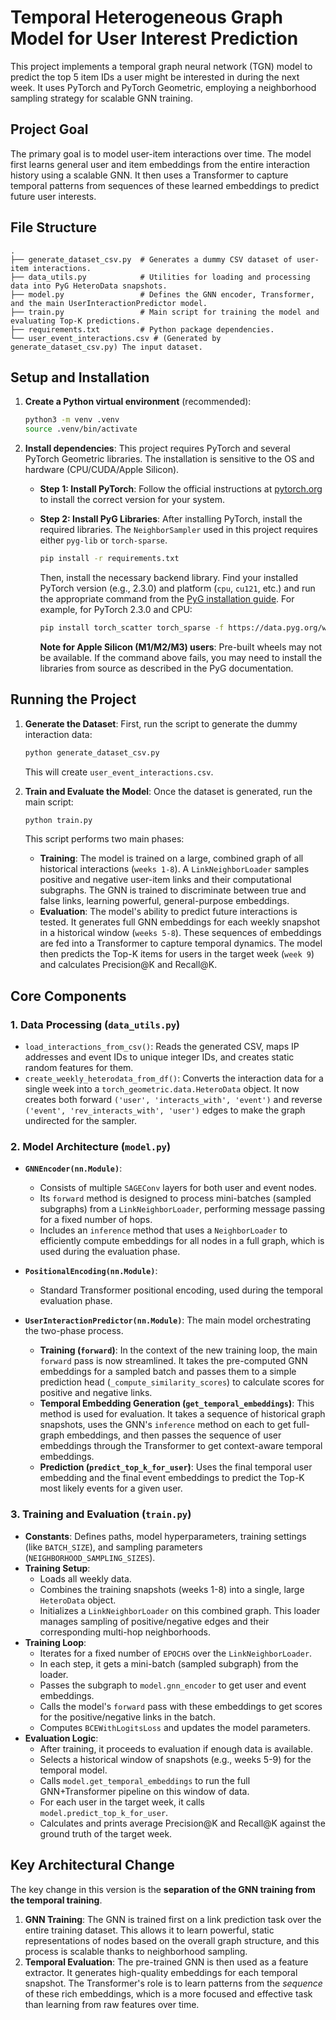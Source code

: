 # Temporal Heterogeneous Graph Model for User Interest Prediction

This project implements a temporal graph neural network (TGN) model to predict the top 5 item IDs a user might be interested in during the next week. It uses PyTorch and PyTorch Geometric, employing a neighborhood sampling strategy for scalable GNN training.

## Project Goal

The primary goal is to model user-item interactions over time. The model first learns general user and item embeddings from the entire interaction history using a scalable GNN. It then uses a Transformer to capture temporal patterns from sequences of these learned embeddings to predict future user interests.

## File Structure

```
.
├── generate_dataset_csv.py  # Generates a dummy CSV dataset of user-item interactions.
├── data_utils.py            # Utilities for loading and processing data into PyG HeteroData snapshots.
├── model.py                 # Defines the GNN encoder, Transformer, and the main UserInteractionPredictor model.
├── train.py                 # Main script for training the model and evaluating Top-K predictions.
├── requirements.txt         # Python package dependencies.
└── user_event_interactions.csv # (Generated by generate_dataset_csv.py) The input dataset.
```

## Setup and Installation

1.  **Create a Python virtual environment** (recommended):
    ```bash
    python3 -m venv .venv
    source .venv/bin/activate
    ```

2.  **Install dependencies**:
    This project requires PyTorch and several PyTorch Geometric libraries. The installation is sensitive to the OS and hardware (CPU/CUDA/Apple Silicon).

    *   **Step 1: Install PyTorch**: Follow the official instructions at [pytorch.org](https://pytorch.org/get-started/locally/) to install the correct version for your system.

    *   **Step 2: Install PyG Libraries**: After installing PyTorch, install the required libraries. The `NeighborSampler` used in this project requires either `pyg-lib` or `torch-sparse`.
        ```bash
        pip install -r requirements.txt
        ```
        Then, install the necessary backend library. Find your installed PyTorch version (e.g., 2.3.0) and platform (`cpu`, `cu121`, etc.) and run the appropriate command from the [PyG installation guide](https://pytorch-geometric.readthedocs.io/en/latest/install/installation.html). For example, for PyTorch 2.3.0 and CPU:
        ```bash
        pip install torch_scatter torch_sparse -f https://data.pyg.org/whl/torch-2.3.0+cpu.html
        ```
        **Note for Apple Silicon (M1/M2/M3) users**: Pre-built wheels may not be available. If the command above fails, you may need to install the libraries from source as described in the PyG documentation.

## Running the Project

1.  **Generate the Dataset**:
    First, run the script to generate the dummy interaction data:
    ```bash
    python generate_dataset_csv.py
    ```
    This will create `user_event_interactions.csv`.

2.  **Train and Evaluate the Model**:
    Once the dataset is generated, run the main script:
    ```bash
    python train.py
    ```
    This script performs two main phases:
    *   **Training**: The model is trained on a large, combined graph of all historical interactions (`weeks 1-8`). A `LinkNeighborLoader` samples positive and negative user-item links and their computational subgraphs. The GNN is trained to discriminate between true and false links, learning powerful, general-purpose embeddings.
    *   **Evaluation**: The model's ability to predict future interactions is tested. It generates full GNN embeddings for each weekly snapshot in a historical window (`weeks 5-8`). These sequences of embeddings are fed into a Transformer to capture temporal dynamics. The model then predicts the Top-K items for users in the target week (`week 9`) and calculates Precision@K and Recall@K.

## Core Components

### 1. Data Processing (`data_utils.py`)
*   `load_interactions_from_csv()`: Reads the generated CSV, maps IP addresses and event IDs to unique integer IDs, and creates static random features for them.
*   `create_weekly_heterodata_from_df()`: Converts the interaction data for a single week into a `torch_geometric.data.HeteroData` object. It now creates both forward `('user', 'interacts_with', 'event')` and reverse `('event', 'rev_interacts_with', 'user')` edges to make the graph undirected for the sampler.

### 2. Model Architecture (`model.py`)

*   **`GNNEncoder(nn.Module)`**:
    *   Consists of multiple `SAGEConv` layers for both user and event nodes.
    *   Its `forward` method is designed to process mini-batches (sampled subgraphs) from a `LinkNeighborLoader`, performing message passing for a fixed number of hops.
    *   Includes an `inference` method that uses a `NeighborLoader` to efficiently compute embeddings for all nodes in a full graph, which is used during the evaluation phase.

*   **`PositionalEncoding(nn.Module)`**:
    *   Standard Transformer positional encoding, used during the temporal evaluation phase.

*   **`UserInteractionPredictor(nn.Module)`**: The main model orchestrating the two-phase process.
    *   **Training (`forward`)**: In the context of the new training loop, the main `forward` pass is now streamlined. It takes the pre-computed GNN embeddings for a sampled batch and passes them to a simple prediction head (`_compute_similarity_scores`) to calculate scores for positive and negative links.
    *   **Temporal Embedding Generation (`get_temporal_embeddings`)**: This method is used for evaluation. It takes a sequence of historical graph snapshots, uses the GNN's `inference` method on each to get full-graph embeddings, and then passes the sequence of user embeddings through the Transformer to get context-aware temporal embeddings.
    *   **Prediction (`predict_top_k_for_user`)**: Uses the final temporal user embedding and the final event embeddings to predict the Top-K most likely events for a given user.

### 3. Training and Evaluation (`train.py`)
*   **Constants**: Defines paths, model hyperparameters, training settings (like `BATCH_SIZE`), and sampling parameters (`NEIGHBORHOOD_SAMPLING_SIZES`).
*   **Training Setup**:
    *   Loads all weekly data.
    *   Combines the training snapshots (weeks 1-8) into a single, large `HeteroData` object.
    *   Initializes a `LinkNeighborLoader` on this combined graph. This loader manages sampling of positive/negative edges and their corresponding multi-hop neighborhoods.
*   **Training Loop**:
    *   Iterates for a fixed number of `EPOCHS` over the `LinkNeighborLoader`.
    *   In each step, it gets a mini-batch (sampled subgraph) from the loader.
    *   Passes the subgraph to `model.gnn_encoder` to get user and event embeddings.
    *   Calls the model's `forward` pass with these embeddings to get scores for the positive/negative links in the batch.
    *   Computes `BCEWithLogitsLoss` and updates the model parameters.
*   **Evaluation Logic**:
    *   After training, it proceeds to evaluation if enough data is available.
    *   Selects a historical window of snapshots (e.g., weeks 5-9) for the temporal model.
    *   Calls `model.get_temporal_embeddings` to run the full GNN+Transformer pipeline on this window of data.
    *   For each user in the target week, it calls `model.predict_top_k_for_user`.
    *   Calculates and prints average Precision@K and Recall@K against the ground truth of the target week.

## Key Architectural Change

The key change in this version is the **separation of the GNN training from the temporal training**.
1.  **GNN Training**: The GNN is trained first on a link prediction task over the entire training dataset. This allows it to learn powerful, static representations of nodes based on the overall graph structure, and this process is scalable thanks to neighborhood sampling.
2.  **Temporal Evaluation**: The pre-trained GNN is then used as a feature extractor. It generates high-quality embeddings for each temporal snapshot. The Transformer's role is to learn patterns from the *sequence* of these rich embeddings, which is a more focused and effective task than learning from raw features over time.